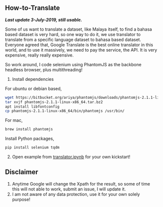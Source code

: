## How-to-Translate

**_Last update 3-July-2019, still usable._**

Some of us want to translate a dataset, like Malaya itself, to find a bahasa based dataset is very hard, so one way to do it, we use translator to translate from a specific language dataset to bahasa based dataset. Everyone agreed that, Google Translate is the best online translator in this world, and to use it massively, we need to pay the service, the API. It is very expensive, really really expensive.

So work around, I code selenium using PhantomJS as the backbone headless browser, plus multithreading!

1. Install dependencies

For ubuntu or debian based,
```bash
wget https://bitbucket.org/ariya/phantomjs/downloads/phantomjs-2.1.1-linux-x86_64.tar.bz2
tar xvjf phantomjs-2.1.1-linux-x86_64.tar.bz2
apt install libfontconfig
cp phantomjs-2.1.1-linux-x86_64/bin/phantomjs /usr/bin/
```

For mac,
```bash
brew install phantomjs
```

Install Python packages,
```bash
pip install selenium tqdm
```

2. Open example from [translator.ipynb](translator.ipynb) for your own kickstart!

## Disclaimer

1. Anytime Google will change the Xpath for the result, so some of time this will not able to work, submit an issue, I will update it.
2. I am not aware of any data protection, use it for your own solely purpose!
